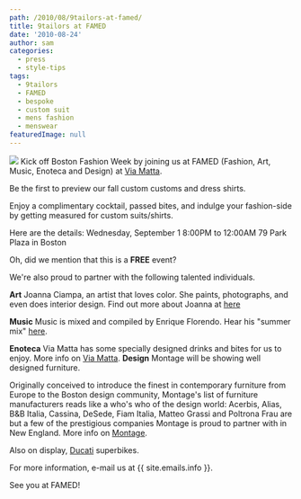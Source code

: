 ```yaml
---
path: /2010/08/9tailors-at-famed/
title: 9tailors at FAMED
date: '2010-08-24'
author: sam
categories:
  - press
  - style-tips
tags:
  - 9tailors
  - FAMED
  - bespoke
  - custom suit
  - mens fashion
  - menswear
featuredImage: null
---
```

[![](http://3.bp.blogspot.com/_RlJ3L7W6dBw/THO2I7zaGhI/AAAAAAAAIe8/-BHr9JawTkc/s400/FAMED_flyer.JPG)](http://3.bp.blogspot.com/_RlJ3L7W6dBw/THO2I7zaGhI/AAAAAAAAIe8/-BHr9JawTkc/s1600/FAMED_flyer.JPG)
Kick off Boston Fashion Week by joining us at FAMED (Fashion, Art, Music, Enoteca and Design) at [Via Matta](http://www.viamattarestaurant.com/index_flash.htm).

Be the first to preview our fall custom customs and dress shirts.

Enjoy a complimentary cocktail, passed bites, and indulge your fashion-side by getting measured for custom suits/shirts.

Here are the details:
Wednesday, September 1
8:00PM to 12:00AM
79 Park Plaza in Boston

Oh, did we mention that this is a **FREE** event?

We're also proud to partner with the following talented individuals.

**Art**
Joanna Ciampa, an artist that loves color. She paints, photographs, and even does interior design. Find out more about Joanna at [here](http://web.mac.com/joannaciampa/Site/About_Me.html)

**Music**
Music is mixed and compiled by Enrique Florendo. Hear his "summer mix" [here](http://soundcloud.com/enriqueflorendo).

**Enoteca**
Via Matta has some specially designed drinks and bites for us to enjoy. More info on [Via Matta](http://www.viamattarestaurant.com/).
 **Design**
Montage will be showing well designed furniture.

Originally conceived to introduce the finest in contemporary furniture from Europe to the Boston design community, Montage's list of furniture manufacturers reads like a who's who of the design world: Acerbis, Alias, B&B Italia, Cassina, DeSede, Fiam Italia, Matteo Grassi and Poltrona Frau are but a few of the prestigious companies Montage is proud to partner with in New England. More info on [Montage](http://www.montageweb.com/).

Also on display, [Ducati](http://www.ducati.com/) superbikes.

For more information, e-mail us at {{ site.emails.info }}.

See you at FAMED!